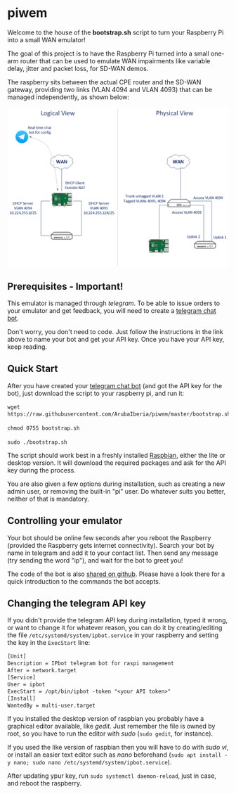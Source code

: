 # piwem

Welcome to the house of the **bootstrap.sh** script to turn your Raspberry Pi into a small WAN emulator!

The goal of this project is to have the Raspberry Pi turned into a small one-arm router that can be used to emulate WAN impairments like variable delay, jitter and packet loss, for SD-WAN demos.

The raspberry sits between the actual CPE router and the SD-WAN gateway, providing two links (VLAN 4094 and VLAN 4093) that can be managed independently, as shown below:

![Topology](img/topology.png)

## Prerequisites - Important!

This emulator is managed through *telegram*. To be able to issue orders to your emulator and get feedback, you will need to create a [telegram chat bot](https://core.telegram.org/bots).

Don't worry, you don't need to code. Just follow the instructions in the link above to name your bot and get your API key. Once you have your API key, keep reading.

## Quick Start

After you have created your [telegram chat bot](https://core.telegram.org/bots) (and got the API key for the bot), just download the script to your raspberry pi, and run it:

```
wget https://raw.githubusercontent.com/ArubaIberia/piwem/master/bootstrap.sh

chmod 0755 bootstrap.sh

sudo ./bootstrap.sh
```

The script should work best in a freshly installed [Raspbian](https://www.raspberrypi.org/downloads/raspbian), either the lite or desktop version.
It will download the required packages and ask for the API key during the process.

You are also given a few options during installation, such as creating a new admin user, or removing the built-in "pi" user. Do whatever suits you better, neither of that is mandatory. 

## Controlling your emulator

Your bot should be online few seconds after you reboot the Raspberry (provided the Raspberry gets internet connectivity). Search your bot by name in telegram and add it to your contact list. Then send any message (try sending the word "ip"), and wait for the bot to greet you!

The code of the bot is also [shared on github](https://github.com/ArubaIberia/ipbot). Please have a look there for a quick introduction to the commands the bot accepts.


## Changing the telegram API key

If you didn't provide the telegram API key during installation, typed it wrong, or want to change it for whatever reason, you can do it by creating/editing the file `/etc/systemd/system/ipbot.service` in your raspberry and setting the key in the `ExecStart` line:

```
[Unit]
Description = IPbot telegram bot for raspi management
After = network.target
[Service]
User = ipbot
ExecStart = /opt/bin/ipbot -token "<your API token>"
[Install]
WantedBy = multi-user.target
```

If you installed the desktop version of raspbian you probably have a graphical editor available, like *gedit*. Just remember the file is owned by root, so you have to run the editor with *sudo* (`sudo gedit`, for instance).

If you used the like version of raspbian then you will have to do with *sudo vi*, or install an easier text editor such as *nano* beforehand (`sudo apt install -y nano; sudo nano /etc/systemd/system/ipbot.service`).

After updating ypur key, run `sudo systemctl daemon-reload`, just in case, and reboot the raspberry.

